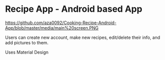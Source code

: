 # Recipe App - Android based App

https://github.com/aza0092/Cooking-Recipe-Android-App/blob/master/media/main%20screen.PNG

Users can create new account, make new recipes, edit/delete their info, and add pictures to them.

Uses Material Design
